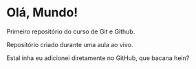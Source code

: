 # Olá, Mundo!
 Primeiro repositório do curso de Git e Github.

Repositório criado durante uma aula ao vivo.

Estal inha eu adicionei diretamente no GitHub, que bacana hein?
